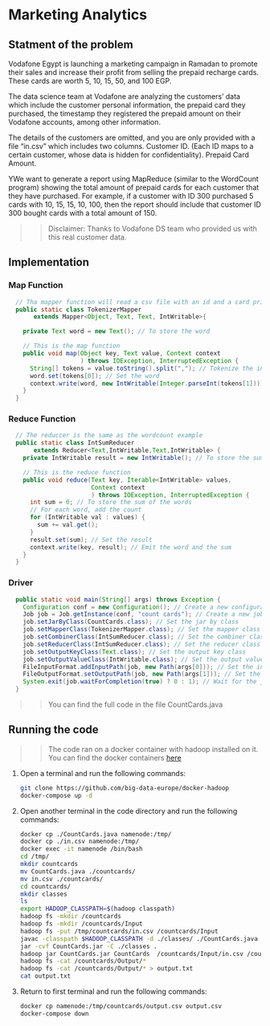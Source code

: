 # Marketing Analytics

## Statment of the problem
Vodafone Egypt is launching a marketing campaign in Ramadan to promote their sales and increase their profit from selling the prepaid recharge cards. These cards are worth 5, 10, 15, 50, and 100 EGP. 

The data science team at Vodafone are analyzing the customers’ data which include the customer personal information, the prepaid card they purchased, the timestamp they registered the prepaid amount on their Vodafone accounts, among other information. 

The details of the customers are omitted, and you are only provided with a file “in.csv” which includes two columns. 
Customer ID. (Each ID maps to a certain customer, whose data is hidden for confidentiality). 
Prepaid Card Amount. 

YWe want to generate a report using MapReduce (similar to the WordCount program) showing the total amount of prepaid cards for each customer that they have purchased. For example, if a customer with ID 300 purchased 5 cards with 10, 15, 15, 10, 100, then the report should include that customer ID 300 bought cards with a total amount of 150. 
>> Disclaimer: Thanks to Vodafone DS team who provided us with this real customer data. 


## Implementation
### Map Function
```java
  // Tha mapper function will read a csv file with an id and a card price and will emit the card price for each id
  public static class TokenizerMapper
       extends Mapper<Object, Text, Text, IntWritable>{

    private Text word = new Text(); // To store the word

    // This is the map function
    public void map(Object key, Text value, Context context
                    ) throws IOException, InterruptedException {
      String[] tokens = value.toString().split(","); // Tokenize the input
      word.set(tokens[0]); // Set the word
      context.write(word, new IntWritable(Integer.parseInt(tokens[1]))); // Emit the word and the price
    }
  }
```
### Reduce Function
``` java
  // The reduccer is the same as the wordcount example
  public static class IntSumReducer
       extends Reducer<Text,IntWritable,Text,IntWritable> {
    private IntWritable result = new IntWritable(); // To store the sum of the words

    // This is the reduce function
    public void reduce(Text key, Iterable<IntWritable> values,
                       Context context
                       ) throws IOException, InterruptedException {
      int sum = 0; // To store the sum of the words
      // For each word, add the count
      for (IntWritable val : values) {
        sum += val.get();
      }
      result.set(sum); // Set the result
      context.write(key, result); // Emit the word and the sum
    }
  }
```
### Driver
```java
  public static void main(String[] args) throws Exception {
    Configuration conf = new Configuration(); // Create a new configuration
    Job job = Job.getInstance(conf, "count cards"); // Create a new job
    job.setJarByClass(CountCards.class); // Set the jar by class
    job.setMapperClass(TokenizerMapper.class); // Set the mapper class
    job.setCombinerClass(IntSumReducer.class); // Set the combiner class
    job.setReducerClass(IntSumReducer.class); // Set the reducer class
    job.setOutputKeyClass(Text.class); // Set the output key class
    job.setOutputValueClass(IntWritable.class); // Set the output value class
    FileInputFormat.addInputPath(job, new Path(args[0])); // Set the input path
    FileOutputFormat.setOutputPath(job, new Path(args[1])); // Set the output path
    System.exit(job.waitForCompletion(true) ? 0 : 1); // Wait for the job to complete
  }
```
>> You can find the full code in the file CountCards.java

## Running the code
>> The code ran on a docker container with hadoop installed on it. You can find the docker containers [here](https://github.com/big-data-europe/docker-hadoop)
1. Open a terminal and run the following commands:
    ```bash
    git clone https://github.com/big-data-europe/docker-hadoop
    docker-compose up -d
    ``` 
2. Open another terminal in the code directory and run the following commands:
    ``` bash
    docker cp ./CountCards.java namenode:/tmp/
    docker cp ./in.csv namenode:/tmp/
    docker exec -it namenode /bin/bash
    cd /tmp/
    mkdir countcards
    mv CountCards.java ./countcards/
    mv in.csv ./countcards/
    cd countcards/
    mkdir classes
    ls
    export HADOOP_CLASSPATH=$(hadoop classpath)
    hadoop fs -mkdir /countcards
    hadoop fs -mkdir /countcards/Input
    hadoop fs -put /tmp/countcards/in.csv /countcards/Input
    javac -classpath $HADOOP_CLASSPATH -d ./classes/ ./CountCards.java 
    jar -cvf CountCards.jar -C ./classes .
    hadoop jar CountCards.jar CountCards  /countcards/Input/in.csv /countcards/Output
    hadoop fs -cat /countcards/Output/*
    hadoop fs -cat /countcards/Output/* > output.txt
    cat output.txt 
    ```
3. Return to first terminal and run the following commands:
    ```bash
    docker cp namenode:/tmp/countcards/output.csv output.csv
    docker-compose down
    ```
